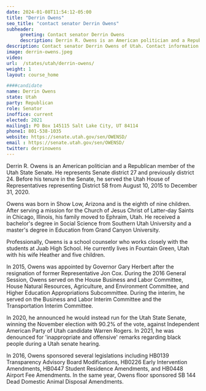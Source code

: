 ```yaml
---
date: 2024-01-08T11:54:12-05:00
title: "Derrin Owens"
seo_title: "contact senator Derrin Owens"
subheader:
     greeting: Contact senator Derrin Owens
     description: Derrin R. Owens is an American politician and a Republican member of the Utah State Senate. He represents Senate district 27 and previously district 24. Before his tenure in the Senate, he served the Utah House of Representatives representing District 58 from August 10, 2015 to December 31, 2020.
description: Contact senator Derrin Owens of Utah. Contact information for Derrin Owens includes email address, phone number, and mailing address.
image: derrin-owens.jpeg
video:
url:  /states/utah/derrin-owens/
weight: 1
layout: course_home

####candidate
name: Derrin Owens
state: Utah
party: Republican
role: Senator
inoffice: current
elected: 2021
mailing1: PO Box 145115 Salt Lake City, UT 84114
phone1: 801-538-1035
website: https://senate.utah.gov/sen/OWENSD/
email : https://senate.utah.gov/sen/OWENSD/
twitter: derrinowens
---
```


Derrin R. Owens is an American politician and a Republican member of the Utah State Senate. He represents Senate district 27 and previously district 24. Before his tenure in the Senate, he served the Utah House of Representatives representing District 58 from August 10, 2015 to December 31, 2020.

Owens was born in Show Low, Arizona and is the eighth of nine children. After serving a mission for the Church of Jesus Christ of Latter-day Saints in Chicago, Illinois, his family moved to Ephraim, Utah. He received a bachelor's degree in Social Science from Southern Utah University and a master's degree in Education from Grand Canyon University.

Professionally, Owens is a school counselor who works closely with the students at Juab High School. He currently lives in Fountain Green, Utah with his wife Heather and five children.

In 2015, Owens was appointed by Governor Gary Herbert after the resignation of former Representative Jon Cox. During the 2016 General Session, Owens served on the House Business and Labor Committee, House Natural Resources, Agriculture, and Environment Committee, and Higher Education Appropriations Subcommittee. During the interim, he served on the Business and Labor Interim Committee and the Transportation Interim Committee.

In 2020, he announced he would instead run for the Utah State Senate, winning the November election with 90.2% of the vote, against Independent American Party of Utah candidate Warren Rogers. In 2021, he was denounced for 'inappropriate and offensive' remarks regarding black people during a Utah senate hearing.

In 2016, Owens sponsored several legislations including HB0139 Transparency Advisory Board Modifications, HB0226 Early Intervention Amendments, HB0447 Student Residence Amendments, and HB0448 Airport Fee Amendments. In the same year, Owens floor sponsored SB 144 Dead Domestic Animal Disposal Amendments.
